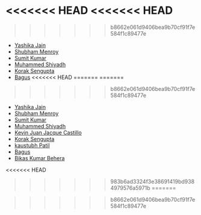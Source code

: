 <<<<<<< HEAD
<<<<<<< HEAD
=======

>>>>>>> b8662e061d9406bea9b70cf91f7e584f1c89477e
- [Yashika Jain](https://github.com/yashika1410)
- [Shubham Menroy](https://github.com/shubham9672)
- [Sumit Kumar](https://github.com/sumitkr2000)
- [Muhammed Shiyadh](https://github.com/Shiyadh123)
- [Korak Sengupta](https://github.com/Korak-Sengupta)
- [Bagus](https://github.com/Bagusin)
<<<<<<< HEAD
=======
=======

>>>>>>> b8662e061d9406bea9b70cf91f7e584f1c89477e
* [Yashika Jain](https://github.com/yashika1410)
* [Shubham Menroy](https://github.com/shubham9672)
* [Sumit Kumar](https://github.com/sumitkr2000)
* [Muhammed Shiyadh](https://github.com/Shiyadh123)
* [Kevin Juan Jacque Castillo](https://github.com/kevinjuanjacque)
* [Korak Sengupta](https://github.com/Korak-Sengupta)
* [kaustubh Patil](https://github.com/pkaustubh401)
* [Bagus](https://github.com/Bagusin)
* [Bikas Kumar Behera](https://github.com/Bikaskumar572)

<<<<<<< HEAD
>>>>>>> 983b6ad3324f3e38691419bd9384979576a5971b
=======

>>>>>>> b8662e061d9406bea9b70cf91f7e584f1c89477e
